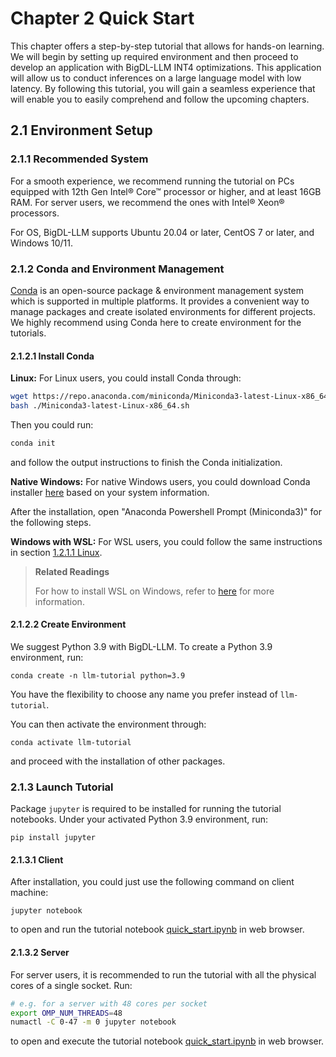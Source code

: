 # Chapter 2 Quick Start

This chapter offers a step-by-step tutorial that allows for hands-on learning. We will begin by setting up required environment and then proceed to develop an application with BigDL-LLM INT4 optimizations. This application will allow us to conduct inferences on a large language model with low latency. By following this tutorial, you will gain a seamless experience that will enable you to easily comprehend and follow the upcoming chapters.

## 2.1 Environment Setup

### 2.1.1 Recommended System

For a smooth experience, we recommend running the tutorial on PCs equipped with 12th Gen Intel® Core™ processor or higher, and at least 16GB RAM. For server users, we recommend the ones with Intel® Xeon® processors.

For OS, BigDL-LLM supports Ubuntu 20.04 or later, CentOS 7 or later, and Windows 10/11.

### 2.1.2 Conda and Environment Management

[Conda](https://docs.conda.io/projects/conda/en/stable/) is an open-source package & environment management system which is supported in multiple platforms. It provides a convenient way to manage packages and create isolated environments for different projects. We highly recommend using Conda here to create environment for the tutorials.

#### 2.1.2.1 Install Conda

**Linux:**
For Linux users, you could install Conda through:

```bash
wget https://repo.anaconda.com/miniconda/Miniconda3-latest-Linux-x86_64.sh
bash ./Miniconda3-latest-Linux-x86_64.sh
```

Then you could run:
```bash
conda init
```
and follow the output instructions to finish the Conda initialization.


**Native Windows:**
For native Windows users, you could download Conda installer [here](https://docs.conda.io/en/latest/miniconda.html#latest-miniconda-installer-links) based on your system information.

After the installation, open "Anaconda Powershell Prompt (Miniconda3)" for the following steps.

**Windows with WSL:**
For WSL users, you could follow the same instructions in section [1.2.1.1 Linux](#1211-linux).

> **Related Readings**
>
> For how to install WSL on Windows, refer to [here](https://bigdl.readthedocs.io/en/latest/doc/UserGuide/win.html#install-wsl2) for more information.

#### 2.1.2.2 Create Environment
We suggest Python 3.9 with BigDL-LLM. To create a Python 3.9 environment, run:
```
conda create -n llm-tutorial python=3.9
```
You have the flexibility to choose any name you prefer instead of `llm-tutorial`.

You can then activate the environment through:
```
conda activate llm-tutorial
```
and proceed with the installation of other packages.

### 2.1.3 Launch Tutorial
Package `jupyter` is required to be installed for running the tutorial notebooks. Under your activated Python 3.9 environment, run:
```
pip install jupyter
```

#### 2.1.3.1 Client
After installation, you could just use the following command on client machine:
```
jupyter notebook
```
to open and run the tutorial notebook [quick_start.ipynb](./quick_start.ipynb) in web browser.

#### 2.1.3.2 Server
For server users, it is recommended to run the tutorial with all the physical cores of a single socket. Run:
```bash
# e.g. for a server with 48 cores per socket
export OMP_NUM_THREADS=48
numactl -C 0-47 -m 0 jupyter notebook
```
to open and execute the tutorial notebook [quick_start.ipynb](./quick_start.ipynb) in web browser.